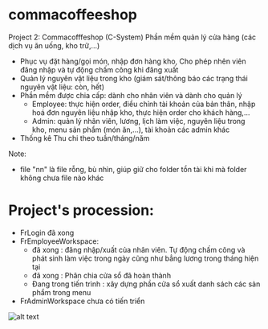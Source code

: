 # commacoffeeshop
Project 2: Commacofffeshop (C-System)
Phần mềm quản lý cửa hàng (các dịch vụ ăn uống, kho trữ,...)
  - Phục vụ đặt hàng/gọi món, nhập đơn hàng kho, Cho phép nhên viên đăng nhập và tự động chấm công khi đăng xuất
  - Quản lý nguyên vật liệu trong kho (giám sát/thông báo các trạng thái nguyên vật liệu: còn, hết)
  - Phần mềm được chia cấp: dành cho nhân viên và dành cho quản lý
    + Employee: thực hiện order, điều chỉnh tài khoản của bản thân, nhập hoá đơn nguyên liệu nhập kho, thực hiện order cho khách hàng,...
    + Admin: quản lý nhân viên, lương, lịch làm việc, nguyên liệu trong kho, menu sản phẩm (món ăn,...), tài khoản các admin khác
  - Thống kê Thu chi theo tuần/tháng/năm


Note:
 - file "nn" là file rỗng, bù nhìn, giúp giữ cho folder tồn tài khi mà folder không chưa file nào khác


# Project's procession:
  - FrLogin đã xong
  - FrEmployeeWorkspace:
    + đã xong : đăng nhập/xuất của nhân viên. Tự động chấm công và phát sinh làm việc trong ngày cũng như bẳng lương trong tháng hiện tại
    + đã xong : Phân chia cửa sổ đã hoàn thành
    + Đang trong tiến trình : xây dựng phần cửa sổ xuất danh sách các sản phẩm trong menu
  - FrAdminWorkspace chưa có tiến triển
  
  
  ![alt text]()
